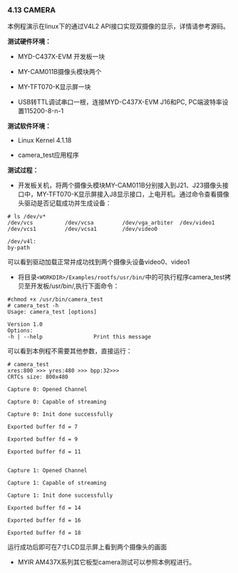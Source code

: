### 4.13 CAMERA

本例程演示在linux下的通过V4L2 API接口实现双摄像的显示，详情请参考源码。

**测试硬件环境：**

* MYD-C437X-EVM 开发板一块
* MY-CAM011B摄像头模块两个

* MY-TFT070-K显示屏一块

* USB转TTL调试串口一根，连接MYD-C437X-EVM J16和PC, PC端波特率设置115200-8-n-1

**测试软件环境：**

* Linux Kernel 4.1.18

* camera\_test应用程序

**测试过程：**

* 开发板关机，将两个摄像头模块MY-CAM011B分别接入到J21、J23摄像头接口中，MY-TFT070-K显示屏接入J8显示接口，上电开机。通过命令查看摄像头驱动是否记载成功并生成设备：

```
# ls /dev/v*
/dev/vcs          /dev/vcsa         /dev/vga_arbiter  /dev/video1
/dev/vcs1         /dev/vcsa1        /dev/video0

/dev/v4l:
by-path
```

可以看到驱动加载正常并成功找到两个摄像头设备video0、video1

* 将目录`<WORKDIR>/Examples/rootfs/usr/bin/`中的可执行程序camera\_test拷贝至开发板/usr/bin/,执行下面命令：

```
#chmod +x /usr/bin/camera_test
# camera_test -h
Usage: camera_test [options]

Version 1.0 
Options:
-h | --help                Print this message
```

可以看到本例程不需要其他参数，直接运行：

```
# camera_test 
xres:800 >>> yres:480 >>> bpp:32>>>
CRTCs size: 800x480

Capture 0: Opened Channel

Capture 0: Capable of streaming

Capture 0: Init done successfully

Exported buffer fd = 7

Exported buffer fd = 9

Exported buffer fd = 11


Capture 1: Opened Channel

Capture 1: Capable of streaming

Capture 1: Init done successfully

Exported buffer fd = 14

Exported buffer fd = 16

Exported buffer fd = 18
```

运行成功后即可在7寸LCD显示屏上看到两个摄像头的画面

* MYIR AM437X系列其它板型camera测试可以参照本例程进行。



